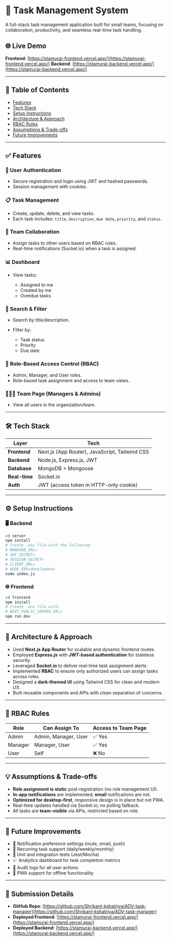 # 🧠 Task Management System

A full-stack task management application built for small teams, focusing on collaboration, productivity, and seamless real-time task handling.

## 🌐 Live Demo

**Frontend**: [https://stamurai-frontend.vercel.app/](https://stamurai-frontend.vercel.app/)
**Backend**: [https://stamurai-backend.vercel.app/](https://stamurai-backend.vercel.app/)

---

## 📌 Table of Contents

* [Features](#features)
* [Tech Stack](#tech-stack)
* [Setup Instructions](#setup-instructions)
* [Architecture & Approach](#architecture--approach)
* [RBAC Rules](#rbac-rules)
* [Assumptions & Trade-offs](#assumptions--trade-offs)
* [Future Improvements](#future-improvements)

---

## ✅ Features

### 🔐 User Authentication

* Secure registration and login using JWT and hashed passwords.
* Session management with cookies.

### 📋 Task Management

* Create, update, delete, and view tasks.
* Each task includes: `title`, `description`, `due date`, `priority`, and `status`.

### 👥 Team Collaboration

* Assign tasks to other users based on RBAC rules.
* Real-time notifications (Socket.io) when a task is assigned.

### 📊 Dashboard

* View tasks:

  * Assigned to me
  * Created by me
  * Overdue tasks

### 🔎 Search & Filter

* Search by title/description.
* Filter by:

  * Task status
  * Priority
  * Due date

### 🔐 Role-Based Access Control (RBAC)

* Admin, Manager, and User roles.
* Role-based task assignment and access to team views.

### 🧑‍🤝‍🧑 Team Page (Managers & Admins)

* View all users in the organization/team.

---

## 🛠 Tech Stack

| Layer         | Tech                                           |
| ------------- | ---------------------------------------------- |
| **Frontend**  | Next.js (App Router), JavaScript, Tailwind CSS |
| **Backend**   | Node.js, Express.js, JWT                       |
| **Database**  | MongoDB + Mongoose                             |
| **Real-time** | Socket.io                                      |
| **Auth**      | JWT (access token in HTTP-only cookie)         |

---

## ⚙️ Setup Instructions

### 🖥️ Backend

```bash
cd server
npm install
# Create .env file with the following:
# MONGODB_URL=
# JWT_SECRET=
# SESSION_SECRET=
# CLIENT_URL=
# NODE_ENV=development
node index.js
```

### 🌐 Frontend

```bash
cd frontend
npm install
# Create .env file with:
# NEXT_PUBLIC_SERVER_URL=
npm run dev
```

---

## 🧠 Architecture & Approach

* Used **Next.js App Router** for scalable and dynamic frontend routes.
* Employed **Express.js** with **JWT-based authentication** for stateless security.
* Leveraged **Socket.io** to deliver real-time task assignment alerts.
* Implemented **RBAC** to ensure only authorized users can assign tasks across roles.
* Designed a **dark-themed UI** using Tailwind CSS for clean and modern UX.
* Built reusable components and APIs with clean separation of concerns.

---

## 🔐 RBAC Rules

| Role    | Can Assign To        | Access to Team Page |
| ------- | -------------------- | ------------------- |
| Admin   | Admin, Manager, User | ✅ Yes               |
| Manager | Manager, User        | ✅ Yes               |
| User    | Self                 | ❌ No                |

---

## 💡 Assumptions & Trade-offs

* **Role assignment is static** post-registration (no role management UI).
* **In-app notifications** are implemented; **email** notifications are not.
* **Optimized for desktop-first**, responsive design is in place but not PWA.
* Real-time updates handled via Socket.io; no polling fallback.
* All tasks are **team-visible** via APIs, restricted based on role.

---

## 🚀 Future Improvements

* 🔔 Notification preference settings (mute, email, push)
* 📆 Recurring task support (daily/weekly/monthly)
* 🧪 Unit and integration tests (Jest/Mocha)
* 📈 Analytics dashboard for task completion metrics
* 📜 Audit logs for all user actions
* 📱 PWA support for offline functionality

---

## 📎 Submission Details

* **GitHub Repo**: [https://github.com/Shrikant-kshatriya/ADV-task-manager](https://github.com/Shrikant-kshatriya/ADV-task-manager)
* **Deployed Frontend**: [https://stamurai-frontend.vercel.app/](https://stamurai-frontend.vercel.app/)
* **Deployed Backend**: [https://stamurai-backend.vercel.app/](https://stamurai-backend.vercel.app/)

